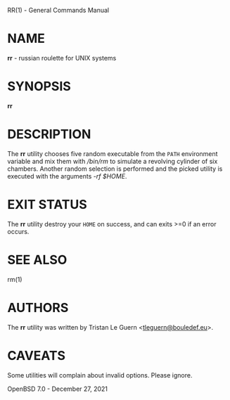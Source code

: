 RR(1) - General Commands Manual

# NAME

**rr** - russian roulette for UNIX systems

# SYNOPSIS

**rr**

# DESCRIPTION

The
**rr**
utility chooses five random executable from the
`PATH`
environment variable and mix them with
*/bin/rm*
to simulate a revolving cylinder of six chambers.
Another random selection is performed and the picked utility is executed
with the arguments
*-rf $HOME*.

# EXIT STATUS

The
**rr**
utility destroy your
`HOME`
on success, and can exits &gt;=0 if an error occurs.

# SEE ALSO

rm(1)

# AUTHORS

The
**rr**
utility was written by
Tristan Le Guern &lt;[tleguern@bouledef.eu](mailto:tleguern@bouledef.eu)&gt;.

# CAVEATS

Some utilities will complain about invalid options.
Please ignore.

OpenBSD 7.0 - December 27, 2021
